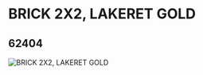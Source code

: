 # BRICK 2X2, LAKERET GOLD
## 62404
![BRICK 2X2, LAKERET GOLD](https://lc-www-live-s.legocdn.com/media/bricks/5/2/4521993.jpg)